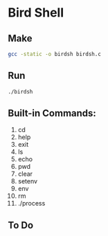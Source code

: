 # Bird Shell

## Make
```sh
gcc -static -o birdsh birdsh.c
```

## Run
```sh
./birdsh
```

## Built-in Commands:
01. cd
02. help
03. exit
04. ls
05. echo
06. pwd
07. clear
08. setenv
09. env
10. rm
11. ./process

## To Do
